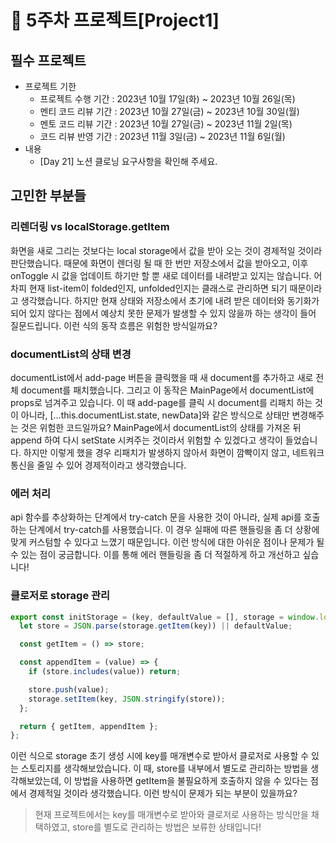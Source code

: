 # 📌 5주차 프로젝트[Project1]

## 필수 프로젝트

- 프로젝트 기한
  - 프로젝트 수행 기간 : 2023년 10월 17일(화) ~ 2023년 10월 26일(목)
  - 멘티 코드 리뷰 기간 : 2023년 10월 27일(금) ~ 2023년 10월 30일(월)
  - 멘토 코드 리뷰 기간 : 2023년 10월 27일(금) ~ 2023년 11월 2일(목)
  - 코드 리뷰 반영 기간 : 2023년 11월 3일(금) ~ 2023년 11월 6일(월)
- 내용
  - [Day 21] 노션 클로닝 요구사항을 확인해 주세요.

## 고민한 부분들

### 리렌더링 vs localStorage.getItem

화면을 새로 그리는 것보다는 local storage에서 값을 받아 오는 것이 경제적일 것이라 판단했습니다. 때문에 화면이 렌더링 될 때 한 번만 저장소에서 값을 받아오고, 이후 onToggle 시 값을 업데이트 하기만 할 뿐 새로 데이터를 내려받고 있지는 않습니다. 어차피 현재 list-item이 folded인지, unfolded인지는 클래스로 관리하면 되기 때문이라고 생각했습니다. 하지만 현재 상태와 저장소에서 초기에 내려 받은 데이터와 동기화가 되어 있지 않다는 점에서 예상치 못한 문제가 발생할 수 있지 않을까 하는 생각이 들어 질문드립니다. 이런 식의 동작 흐름은 위험한 방식일까요?

### documentList의 상태 변경

documentList에서 add-page 버튼을 클릭했을 때 새 document를 추가하고 새로 전체 document를 패치했습니다. 그리고 이 동작은 MainPage에서 documentList에 props로 넘겨주고 있습니다. 이 때 add-page를 클릭 시 document를 리패치 하는 것이 아니라, [...this.documentList.state, newData]와 같은 방식으로 상태만 변경해주는 것은 위험한 코드일까요? MainPage에서 documentList의 상태를 가져온 뒤 append 하여 다시 setState 시켜주는 것이라서 위험할 수 있겠다고 생각이 들었습니다. 하지만 이렇게 했을 경우 리패치가 발생하지 않아서 화면이 깜빡이지 않고, 네트워크 통신을 줄일 수 있어 경제적이라고 생각했습니다.

### 에러 처리

api 함수를 추상화하는 단계에서 try-catch 문을 사용한 것이 아니라, 실제 api를 호출하는 단계에서 try-catch를 사용했습니다. 이 경우 실패에 따른 핸들링을 좀 더 상황에 맞게 커스텀할 수 있다고 느꼈기 때문입니다. 이런 방식에 대한 아쉬운 점이나 문제가 될 수 있는 점이 궁금합니다. 이를 통해 에러 핸들링을 좀 더 적절하게 하고 개선하고 싶습니다!

### 클로저로 storage 관리

```js
export const initStorage = (key, defaultValue = [], storage = window.localStorage) => {
  let store = JSON.parse(storage.getItem(key)) || defaultValue;

  const getItem = () => store;

  const appendItem = (value) => {
    if (store.includes(value)) return;

    store.push(value);
    storage.setItem(key, JSON.stringify(store));
  };

  return { getItem, appendItem };
};
```

이런 식으로 storage 초기 생성 시에 key를 매개변수로 받아서 클로저로 사용할 수 있는 스토리지를 생각해보았습니다. 이 때, store를 내부에서 별도로 관리하는 방법을 생각해보았는데, 이 방법을 사용하면 getItem을 불필요하게 호출하지 않을 수 있다는 점에서 경제적일 것이라 생각했습니다. 이런 방식이 문제가 되는 부분이 있을까요?

> 현재 프로젝트에서는 key를 매개변수로 받아와 클로저로 사용하는 방식만을 채택하였고, store를 별도로 관리하는 방법은 보류한 상태입니다!
